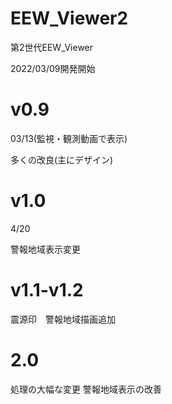 # EEW_Viewer2
第2世代EEW_Viewer

2022/03/09開発開始


# v0.9
03/13(監視・観測動画で表示)

多くの改良(主にデザイン)

# v1.0
4/20

警報地域表示変更

# v1.1-v1.2
震源印　警報地域描画追加

# 2.0

処理の大幅な変更
警報地域表示の改善
